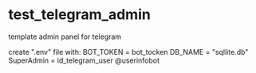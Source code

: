 # test_telegram_admin
template admin panel for telegram


create ".env" file with:
BOT_TOKEN = bot_tocken
DB_NAME = "sqllite.db"
SuperAdmin = id_telegram_user @userinfobot